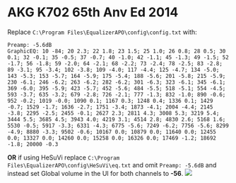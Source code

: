 # AKG K702 65th Anv Ed 2014
Replace `C:\Program Files\EqualizerAPO\config\config.txt` with:
```
Preamp: -5.6dB
GraphicEQ: 10 -84; 20 2.3; 22 1.8; 23 1.5; 25 1.0; 26 0.8; 28 0.5; 30 0.1; 32 -0.1; 35 -0.5; 37 -0.7; 40 -1.0; 42 -1.1; 45 -1.3; 49 -1.5; 52 -1.7; 56 -1.8; 59 -2.0; 64 -2.1; 68 -2.2; 73 -2.4; 78 -2.5; 83 -2.8; 89 -3.1; 95 -3.4; 102 -3.8; 109 -4.0; 117 -4.4; 125 -4.7; 134 -5.0; 143 -5.3; 153 -5.7; 164 -5.9; 175 -5.4; 188 -5.6; 201 -5.8; 215 -5.9; 230 -6.1; 246 -6.2; 263 -6.2; 282 -6.2; 301 -6.3; 323 -6.1; 345 -6.1; 369 -6.0; 395 -5.9; 423 -5.7; 452 -5.6; 484 -5.5; 518 -5.1; 554 -4.5; 593 -3.7; 635 -3.2; 679 -2.8; 726 -2.1; 777 -1.3; 832 -1.0; 890 -0.6; 952 -0.2; 1019 -0.0; 1090 0.1; 1167 0.3; 1248 0.4; 1336 0.1; 1429 -0.7; 1529 -1.7; 1636 -2.7; 1751 -3.4; 1873 -4.1; 2004 -4.4; 2145 -3.8; 2295 -2.5; 2455 -0.1; 2627 2.3; 2811 4.3; 3008 5.3; 3219 5.4; 3444 5.5; 3685 4.5; 3943 4.0; 4219 3.1; 4514 2.8; 4830 2.6; 5168 1.6; 5530 -0.5; 5917 -3.3; 6331 -4.3; 6775 -5.6; 7249 -6.2; 7756 -5.6; 8299 -4.9; 8880 -3.3; 9502 -0.6; 10167 0.0; 10879 0.0; 11640 0.0; 12455 0.0; 13327 0.0; 14260 0.0; 15258 0.0; 16326 0.0; 17469 -1.2; 18692 -1.8; 20000 -0.3
```
**OR** if using HeSuVi replace `C:\Program Files\EqualizerAPO\config\HeSuVi\eq.txt` and omit `Preamp: -5.6dB` and instead set Global volume in the UI for both channels to **-56**.
![](https://raw.githubusercontent.com/jaakkopasanen/AutoEq/master/results/Innerfidelity%202017/innerfidelity/onear/AKG%20K702%2065th%20Anv%20Ed%202014/AKG%20K702%2065th%20Anv%20Ed%202014.png)